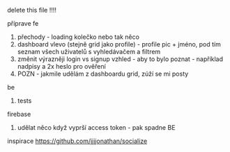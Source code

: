 delete this file !!!!

příprave fe
1. přechody - loading kolečko nebo tak něco
3. dashboard vlevo (stejně grid jako profile) - profile pic + jméno, pod tím seznam všech uživatelů s vyhledávačem a filtrem
4. změnit výrazněji login vs signup vzhled - aby to bylo poznat - například nadpisy a 2x heslo pro ověření
5. POZN - jakmile udělám z dashboardu grid, zúží se mi posty

be
1. tests

firebase
1. udělat něco když vyprší access token - pak spadne BE


inspirace
https://github.com/jjjjonathan/socialize
